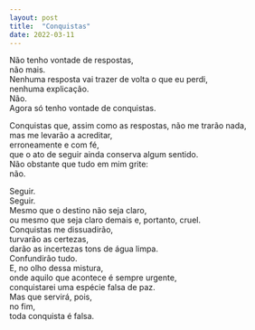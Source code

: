 ```yaml
---
layout: post
title:  "Conquistas"
date: 2022-03-11
---
```


Não tenho vontade de respostas, \
não mais. \
Nenhuma resposta vai trazer de volta o que eu perdi, \
nenhuma explicação. \
Não. \
Agora só tenho vontade de conquistas.

<!--more-->

Conquistas que, assim como as respostas, não me trarão nada, \
mas me levarão a acreditar, \
erroneamente e com fé, \
que o ato de seguir ainda conserva algum sentido. \
Não obstante que tudo em mim grite: \
não.

Seguir. \
Seguir. \
Mesmo que o destino não seja claro, \
ou mesmo que seja claro demais e, portanto, cruel. \
Conquistas me dissuadirão, \
turvarão as certezas, \
darão as incertezas tons de água limpa. \
Confundirão tudo. \
E, no olho dessa mistura, \
onde aquilo que acontece é sempre urgente, \
conquistarei uma espécie falsa de paz. \
Mas que servirá, pois, \
no fim, \
toda conquista é falsa.
